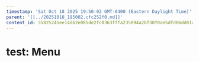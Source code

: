 ```yaml
---
timestamp: 'Sat Oct 18 2025 19:50:02 GMT-0400 (Eastern Daylight Time)'
parent: '[[../20251018_195002.cfc252f0.md]]'
content_id: 35825245ee14d62e085de2fc0363fffa235894a2bf38f0ae5dfd06dd81a67fc7
---
```


# test: Menu
